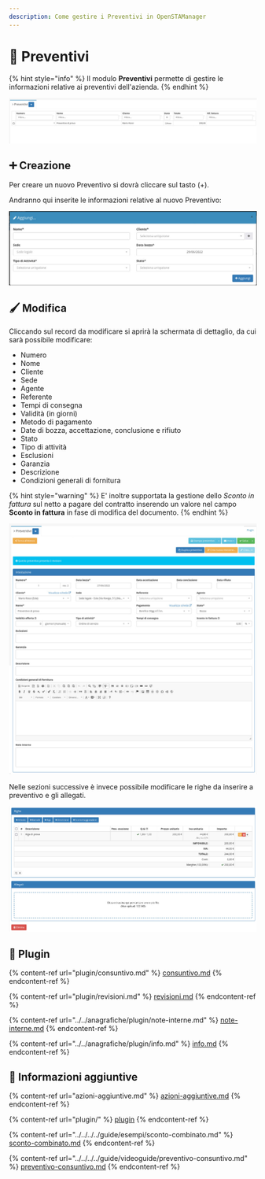 ```yaml
---
description: Come gestire i Preventivi in OpenSTAManager
---
```


# 🧾 Preventivi

{% hint style="info" %}
Il modulo **Preventivi** permette di gestire le informazioni relative ai preventivi dell'azienda.
{% endhint %}

![](<../../../../.gitbook/assets/image (336).png>)

## ➕ Creazione

Per creare un nuovo Preventivo si dovrà cliccare sul tasto (+).

Andranno qui inserite le informazioni relative al nuovo Preventivo:

![](<../../../../.gitbook/assets/image (499).png>)

## 🖌️ Modifica

Cliccando sul record da modificare si aprirà la schermata di dettaglio, da cui sarà possibile modificare:

* Numero
* Nome
* Cliente
* Sede
* Agente
* Referente
* Tempi di consegna
* Validità (in giorni)
* Metodo di pagamento
* Date di bozza, accettazione, conclusione e rifiuto
* Stato
* Tipo di attività
* Esclusioni
* Garanzia
* Descrizione
* Condizioni generali di fornitura

{% hint style="warning" %}
E' inoltre supportata la gestione dello _Sconto in fattura_ sul netto a pagare del contratto inserendo un valore nel campo **Sconto in fattura** in fase di modifica del documento.
{% endhint %}

![](../../../../.gitbook/assets/1.jpeg)

Nelle sezioni successive è invece possibile modificare le righe da inserire a preventivo e gli allegati.

![](<../../../../.gitbook/assets/image (24).png>)

## 🔧 Plugin

{% content-ref url="plugin/consuntivo.md" %}
[consuntivo.md](plugin/consuntivo.md)
{% endcontent-ref %}

{% content-ref url="plugin/revisioni.md" %}
[revisioni.md](plugin/revisioni.md)
{% endcontent-ref %}

{% content-ref url="../../anagrafiche/plugin/note-interne.md" %}
[note-interne.md](../../anagrafiche/plugin/note-interne.md)
{% endcontent-ref %}

{% content-ref url="../../anagrafiche/plugin/info.md" %}
[info.md](../../anagrafiche/plugin/info.md)
{% endcontent-ref %}

## 🔽 Informazioni aggiuntive

{% content-ref url="azioni-aggiuntive.md" %}
[azioni-aggiuntive.md](azioni-aggiuntive.md)
{% endcontent-ref %}

{% content-ref url="plugin/" %}
[plugin](plugin/)
{% endcontent-ref %}

{% content-ref url="../../../../guide/esempi/sconto-combinato.md" %}
[sconto-combinato.md](../../../../guide/esempi/sconto-combinato.md)
{% endcontent-ref %}

{% content-ref url="../../../../guide/videoguide/preventivo-consuntivo.md" %}
[preventivo-consuntivo.md](../../../../guide/videoguide/preventivo-consuntivo.md)
{% endcontent-ref %}
